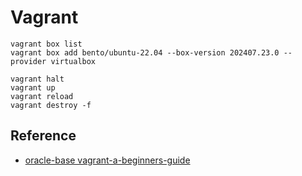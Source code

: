 # Vagrant



```shell
vagrant box list
vagrant box add bento/ubuntu-22.04 --box-version 202407.23.0 --provider virtualbox

vagrant halt
vagrant up
vagrant reload
vagrant destroy -f
```

## Reference
- [oracle-base vagrant-a-beginners-guide](https://oracle-base.com/articles/vm/vagrant-a-beginners-guide)